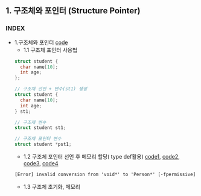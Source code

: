 ## 1. 구조체와 포인터 (Structure Pointer)
### INDEX
* 1.구조체와 포인터 [code](https://github.com/csbyun-data/C-Pro/blob/main/chap02/Structure_and_Pointer/struct_pointer1.c)
    * 1.1 구조체 포인터 사용법
    ```c
    struct student {
      char name[10];
      int age;
    };

    // 구조체 선언 + 변수(st1) 생성
    struct student {
      char name[10];
      int age;
    } st1;

    // 구조체 변수
    struct student st1;

    // 구조체 포인터 변수
    struct student *pst1;
    ```
    * 1.2 구조체 포인터 선언 후 메모리 할당( type def활용) [code1](https://github.com/csbyun-data/C-Pro/blob/main/chap02/Structure_and_Pointer/struct_pointer2.c), [code2](https://github.com/csbyun-data/C-Pro/blob/main/chap02/Structure_and_Pointer/struct_pointer3.c), [code3](https://github.com/csbyun-data/C-Pro/blob/main/chap02/Structure_and_Pointer/struct_pointer4.c), [code4](https://github.com/csbyun-data/C-Pro/blob/main/chap02/Structure_and_Pointer/struct_pointer5.c)
    ```txt
    [Error] invalid conversion from 'void*' to 'Person*' [-fpermissive] 수정
    ```
    * 1.3 구조체 초기화, 메모리
    
    
  
